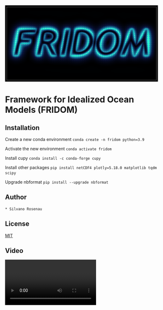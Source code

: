 [![](Experiments/ShallowWater/FridomAnimation/fridom-title.png)](https://www.youtube.com/watch?v=Fotni4P2ZQs)

# Framework for Idealized Ocean Models (FRIDOM)

## Installation

Create a new conda environment
```conda create -n fridom python=3.9```

Activate the new environment
```conda activate fridom```

Install cupy
```conda install -c conda-forge cupy```

Install other packages
```pip install netCDF4 plotly=5.18.0 matplotlib tqdm scipy```

Upgrade nbformat
```pip install --upgrade nbformat```


## Author
    * Silvano Rosenau

## License


[MIT](LICENSE.txt)

## Video
![](media/fridom_title.mp4)
